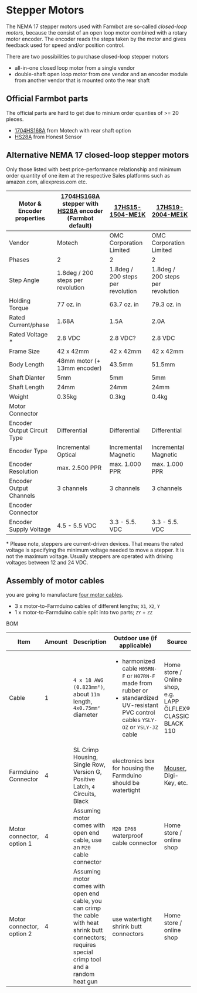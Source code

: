 # Stepper Motors

The NEMA 17 stepper motors used with Farmbot are so-called *closed-loop motors*, because the consist of an open loop motor combined with a rotary motor encoder. The encoder reads the steps taken by the motor and gives feedback used for speed and/or position control.

There are two possibilities to purchase closed-loop stepper motors

* all-in-one closed loop motor from a single vendor
* double-shaft open loop motor from one vendor and an encoder module from another vendor that is mounted onto the rear shaft

## Official Farmbot parts
The official parts are hard to get due to minium order quanties of >= 20 pieces.
* [1704HS168A](http://motechmotor.com/productDetail-0104-32.html) from Motech with rear shaft option
* [HS28A](http://global.honestsensor.com.tw/pdf/HS28A_en.pdf) from Honest Sensor

## Alternative NEMA 17 closed-loop stepper motors
Only those listed with best price-performance relationship and minimum order quantity of one item at the respective Sales platforms such as amazon.com, aliexpress.com etc.

|Motor & Encoder properties|[1704HS168A](http://motechmotor.com/productDetail-0104-32.html) stepper with [HS28A](http://global.honestsensor.com.tw/pdf/HS28A_en.pdf) encoder (Farmbot default)|[17HS15-1504-ME1K](https://www.omc-stepperonline.com/closed-loop-stepper-motor/nema-17-closed-loop-stepper-motor-45ncm-64oz-in-with-magnetic-encoder-1000ppr-4000cpr.html)|[17HS19-2004-ME1K](https://www.omc-stepperonline.com/nema-17-closed-loop-stepper-motor-59ncm-84oz-in-with-magnetic-encoder-1000ppr-4000cpr.html)|
|-|-|-|-|
|Vendor|Motech|OMC Corporation Limited|OMC Corporation Limited|
|Phases|2|2|2|
|Step Angle|1.8deg / 200 steps per revolution|1.8deg / 200 steps per revolution|1.8deg / 200 steps per revolution|
|Holding Torque|77 oz. in|63.7 oz. in|79.3 oz. in|
|Rated Current/phase|1.68A|1.5A|2.0A|
|Rated Voltage *|2.8 VDC|2.8 VDC?|2.8 VDC|
|Frame Size|42 x 42mm|42 x 42mm|42 x 42mm|
|Body Length|48mm motor (+ 13mm encoder) |43.5mm|51.5mm|
|Shaft Dianter|5mm|5mm|5mm|
|Shaft Length|24mm|24mm|24mm|
|Weight|0.35kg|0.3kg|0.4kg|
|Motor Connector|
|Encoder Output Circuit Type|Differential|Differential|Differential
|Encoder Type|Incremental Optical|Incremental Magnetic|Incremental Magnetic|
|Encoder Resolution|max. 2.500 PPR|max. 1.000 PPR|max. 1.000 PPR|
|Encoder Output Channels|3 channels|3 channels|3 channels|
|Encoder Connector|
|Encoder Supply Voltage|4.5 - 5.5 VDC|3.3 - 5.5. VDC|3.3 - 5.5. VDC|

\* Please note, steppers are current-driven devices. That means the rated voltage is specifying the minimum voltage needed to move a stepper. It is not the maximum voltage. Usually steppers are operated with driving voltages between 12 and 24 VDC.

## Assembly of motor cables

you are going to manufacture [four motor cables](https://genesis.farm.bot/v1.6/bom/electronics-and-wiring/motor-cable#).

* 3 x motor-to-Farmduino cables of different lengths; ```X1```, ```X2```, ```Y```
* 1 x motor-to-Farmduino cable split into two parts; ```ZY``` + ```ZZ```

BOM

|Item|Amount|Description|Outdoor use (if applicable)|Source|
|-|-|-|-|-|
|Cable|1|```4 x 18 AWG (0.823mm²)```, about ```11m``` length, ```4x0.75mm²``` diameter|<ul><li>harmonized cable ```H05RN-F``` or ```H07RN-F``` made from rubber or</li><li>standardized UV-resistant PVC control cables ```YSLY-OZ``` or ```YSLY-JZ``` cable</li>|Home store / Online shop, e.g. LAPP ÖLFLEX® CLASSIC BLACK 110|
|Farmduino Connector|4|SL Crimp Housing, Single Row, Version G, Positive Latch, ```4``` Circuits, Black |electronics box for housing the Farmduino should be watertight|[Mouser](https://www.mouser.de/ProductDetail/538-50-57-9404), Digi-Key, etc.|
|Motor connector, option 1|4|Assuming motor comes with open end cable, use an ```M20``` cable connector| ```M20 IP68``` waterproof cable connector|Home store / online shop|
|Motor connector, option 2|4|Assuming motor comes with open end cable, you can crimp the cable with heat shrink butt connectors; requires special crimp tool and a random heat gun|use watertight shrink butt connectors|Home store / online shop|